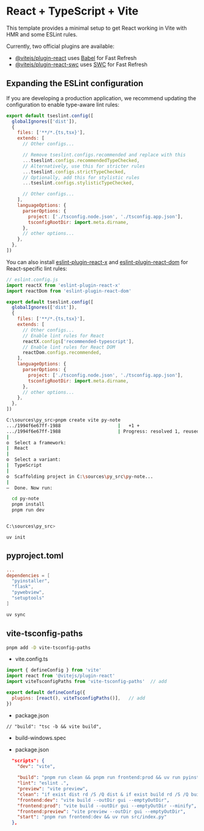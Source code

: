 # React + TypeScript + Vite

This template provides a minimal setup to get React working in Vite with HMR and some ESLint rules.

Currently, two official plugins are available:

- [@vitejs/plugin-react](https://github.com/vitejs/vite-plugin-react/blob/main/packages/plugin-react) uses [Babel](https://babeljs.io/) for Fast Refresh
- [@vitejs/plugin-react-swc](https://github.com/vitejs/vite-plugin-react/blob/main/packages/plugin-react-swc) uses [SWC](https://swc.rs/) for Fast Refresh

## Expanding the ESLint configuration

If you are developing a production application, we recommend updating the configuration to enable type-aware lint rules:

```js
export default tseslint.config([
  globalIgnores(['dist']),
  {
    files: ['**/*.{ts,tsx}'],
    extends: [
      // Other configs...

      // Remove tseslint.configs.recommended and replace with this
      ...tseslint.configs.recommendedTypeChecked,
      // Alternatively, use this for stricter rules
      ...tseslint.configs.strictTypeChecked,
      // Optionally, add this for stylistic rules
      ...tseslint.configs.stylisticTypeChecked,

      // Other configs...
    ],
    languageOptions: {
      parserOptions: {
        project: ['./tsconfig.node.json', './tsconfig.app.json'],
        tsconfigRootDir: import.meta.dirname,
      },
      // other options...
    },
  },
])
```

You can also install [eslint-plugin-react-x](https://github.com/Rel1cx/eslint-react/tree/main/packages/plugins/eslint-plugin-react-x) and [eslint-plugin-react-dom](https://github.com/Rel1cx/eslint-react/tree/main/packages/plugins/eslint-plugin-react-dom) for React-specific lint rules:

```js
// eslint.config.js
import reactX from 'eslint-plugin-react-x'
import reactDom from 'eslint-plugin-react-dom'

export default tseslint.config([
  globalIgnores(['dist']),
  {
    files: ['**/*.{ts,tsx}'],
    extends: [
      // Other configs...
      // Enable lint rules for React
      reactX.configs['recommended-typescript'],
      // Enable lint rules for React DOM
      reactDom.configs.recommended,
    ],
    languageOptions: {
      parserOptions: {
        project: ['./tsconfig.node.json', './tsconfig.app.json'],
        tsconfigRootDir: import.meta.dirname,
      },
      // other options...
    },
  },
])
```

```sh
C:\sources\py_src>pnpm create vite py-note
.../1994f6e67ff-1988                     |   +1 +
.../1994f6e67ff-1988                     | Progress: resolved 1, reused 0, downloaded 1, added 1, done
|
o  Select a framework:
|  React
|
o  Select a variant:
|  TypeScript
|
o  Scaffolding project in C:\sources\py_src\py-note...
|
—  Done. Now run:

  cd py-note
  pnpm install
  pnpm run dev


C:\sources\py_src>
```



```
uv init
```

## pyproject.toml
```toml
...
dependencies = [
  "pyinstaller",
  "flask",
  "pywebview",
  "setuptools"
]
```

```sh
uv sync
```




## vite-tsconfig-paths

```sh
pnpm add -D vite-tsconfig-paths
```

- vite.config.ts
```js
import { defineConfig } from 'vite'
import react from '@vitejs/plugin-react'
import viteTsconfigPaths from 'vite-tsconfig-paths'  // add

export default defineConfig({
  plugins: [react(), viteTsconfigPaths()],   // add
})
```

- package.json
```
// "build": "tsc -b && vite build",
```

- build-windows.spec

- package.json
```json
  "scripts": {
    "dev": "vite",
    
    "build": "pnpm run clean && pnpm run frontend:prod && uv run pyinstaller build-windows.spec",
    "lint": "eslint .",
    "preview": "vite preview",
    "clean": "if exist dist rd /S /Q dist & if exist build rd /S /Q build & if exist gui rd /S /Q gui",
    "frontend:dev": "vite build --outDir gui --emptyOutDir",
    "frontend:prod": "vite build --outDir gui --emptyOutDir --minify",
    "frontend:preview": "vite preview --outDir gui --emptyOutDir",
    "start": "pnpm run frontend:dev && uv run src/index.py"
  },
```